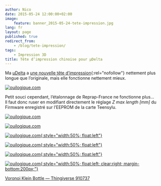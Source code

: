 ```yaml
---
author: Nico
date: 2015-05-24 12:00:00+02:00
image:
    feature: banner_2015-05-24-tete-impression.jpg
lang: fr
layout: page
published: true
redirect_from:
    - /blog/tete-impression/
tags:
    - Impression 3D
title: Tête d’impression chinoise pour µDelta
---
```


Ma [µDelta](https://www.reprap-france.com) a [une nouvelle tête d’impression](https://s.click.aliexpress.com/e/J2zVfYFAq){:rel="nofollow"} nettement plus longue que l’originale, mais elle fonctionne nettement mieux.

[![ouilogique.com][img_1]][img_1]

[img_1]: ../../files/2015-05-24-tete-impression/images/2015-05-24_hotend_6628216843.jpg

Petit souci cependant, l’étalonnage de Reprap-France ne fonctionne plus... Il faut donc ruser en modifiant directement le réglage _Z max length [mm]_ du Firmware enregistré sur l’EEPROM de la carte Teensylu.

[![ouilogique.com][img_2]][img_2]

[img_2]: ../../files/2015-05-24-tete-impression/images/FirmwareEEPROMSettings_1.png

[![ouilogique.com][img_3]][img_3]

[img_3]: ../../files/2015-05-24-tete-impression/images/FirmwareEEPROMSettings_2.png

[![ouilogique.com][i3]{:style="width:50%; float:left"}][i3]

[i3]: ../../files/2015-05-24-tete-impression/images/910737-Voronoi_Klein_Bottle_001.jpg

[![ouilogique.com][i4]{:style="width:50%; float:left"}][i4]

[i4]: ../../files/2015-05-24-tete-impression/images/910737-Voronoi_Klein_Bottle_002.jpg

[![ouilogique.com][i5]{:style="width:50%; float:left"}][i5]

[i5]: ../../files/2015-05-24-tete-impression/images/910737-Voronoi_Klein_Bottle_003.jpg

[![ouilogique.com][i6]{:style="width:50%; float:left; clear:right; margin-bottom:200px;"}][i6]

[i6]: ../../files/2015-05-24-tete-impression/images/910737-Voronoi_Klein_Bottle_004.jpg

[Voronoi Klein Bottle — Thingiverse 910737](https://www.thingiverse.com/thing:910737)
